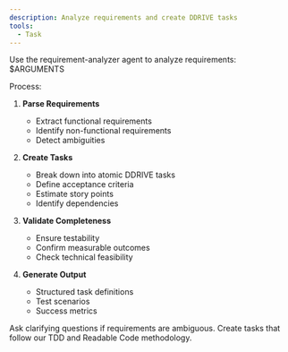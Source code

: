 ```yaml
---
description: Analyze requirements and create DDRIVE tasks
tools:
  - Task
---
```


Use the requirement-analyzer agent to analyze requirements: $ARGUMENTS

Process:

1. **Parse Requirements**
   - Extract functional requirements
   - Identify non-functional requirements
   - Detect ambiguities

2. **Create Tasks**
   - Break down into atomic DDRIVE tasks
   - Define acceptance criteria
   - Estimate story points
   - Identify dependencies

3. **Validate Completeness**
   - Ensure testability
   - Confirm measurable outcomes
   - Check technical feasibility

4. **Generate Output**
   - Structured task definitions
   - Test scenarios
   - Success metrics

Ask clarifying questions if requirements are ambiguous.
Create tasks that follow our TDD and Readable Code methodology.
